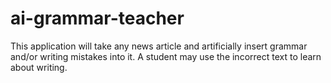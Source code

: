 # ai-grammar-teacher
This application will take any news article and artificially insert grammar and/or writing mistakes into it. A student may use the incorrect text to learn about writing.
